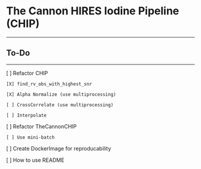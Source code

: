 # The Cannon HIRES Iodine Pipeline (CHIP)
---

## To-Do

---

[ ] Refactor CHIP

    [X] find_rv_obs_with_highest_snr

    [X] Alpha Normalize (use multiprocessing)

    [ ] CrossCorrelate (use multiprocessing)

    [ ] Interpolate 

[ ] Refactor TheCannonCHIP

    [ ] Use mini-batch
    
[ ] Create DockerImage for reproducability

[ ] How to use README
